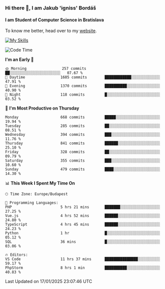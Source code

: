 ### Hi there 👋, I am Jakub 'igniss' Bordáš

#### I am Student of Computer Science in Bratislava
To know me better, head over to my [website](https://bordas.sk).

[![My Skills](https://skillicons.dev/icons?i=js,html,css,figma,svelte,java,kotlin,python,postgresql,typescript,nest,nodejs)](https://bordas.sk)


<!--START_SECTION:waka-->
![Code Time](http://img.shields.io/badge/Code%20Time-1%2C636%20hrs%2022%20mins-blue)

**I'm an Early 🐤** 

```text
🌞 Morning                257 commits         ██░░░░░░░░░░░░░░░░░░░░░░░   07.67 % 
🌆 Daytime                1605 commits        ████████████░░░░░░░░░░░░░   47.91 % 
🌃 Evening                1370 commits        ██████████░░░░░░░░░░░░░░░   40.90 % 
🌙 Night                  118 commits         █░░░░░░░░░░░░░░░░░░░░░░░░   03.52 % 
```
📅 **I'm Most Productive on Thursday** 

```text
Monday                   668 commits         █████░░░░░░░░░░░░░░░░░░░░   19.94 % 
Tuesday                  285 commits         ██░░░░░░░░░░░░░░░░░░░░░░░   08.51 % 
Wednesday                394 commits         ███░░░░░░░░░░░░░░░░░░░░░░   11.76 % 
Thursday                 841 commits         ██████░░░░░░░░░░░░░░░░░░░   25.10 % 
Friday                   328 commits         ██░░░░░░░░░░░░░░░░░░░░░░░   09.79 % 
Saturday                 355 commits         ███░░░░░░░░░░░░░░░░░░░░░░   10.60 % 
Sunday                   479 commits         ████░░░░░░░░░░░░░░░░░░░░░   14.30 % 
```


📊 **This Week I Spent My Time On** 

```text
🕑︎ Time Zone: Europe/Budapest

💬 Programming Languages: 
PHP                      5 hrs 21 mins       ███████░░░░░░░░░░░░░░░░░░   27.25 % 
Vue.js                   4 hrs 52 mins       ██████░░░░░░░░░░░░░░░░░░░   24.80 % 
TypeScript               4 hrs 45 mins       ██████░░░░░░░░░░░░░░░░░░░   24.23 % 
Python                   1 hr                █░░░░░░░░░░░░░░░░░░░░░░░░   05.12 % 
SQL                      36 mins             █░░░░░░░░░░░░░░░░░░░░░░░░   03.06 % 

🔥 Editors: 
VS Code                  11 hrs 37 mins      ███████████████░░░░░░░░░░   59.17 % 
PhpStorm                 8 hrs 1 min         ██████████░░░░░░░░░░░░░░░   40.83 % 
```


 Last Updated on 17/01/2025 23:07:46 UTC
<!--END_SECTION:waka-->
